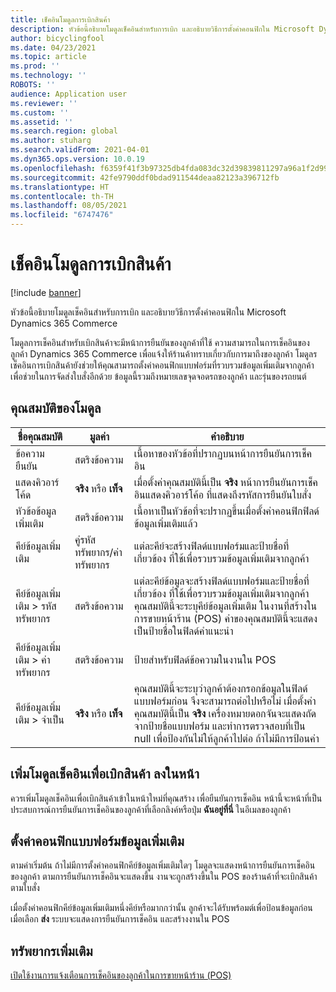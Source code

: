 ```yaml
---
title: เช็คอินโมดูลการเบิกสินค้า
description: หัวข้อนี้อธิบายโมดูลเช็คอินสำหรับการเบิก และอธิบายวิธีการตั้งค่าคอนฟิกใน Microsoft Dynamics 365 Commerce
author: bicyclingfool
ms.date: 04/23/2021
ms.topic: article
ms.prod: ''
ms.technology: ''
ROBOTS: ''
audience: Application user
ms.reviewer: ''
ms.custom: ''
ms.assetid: ''
ms.search.region: global
ms.author: stuharg
ms.search.validFrom: 2021-04-01
ms.dyn365.ops.version: 10.0.19
ms.openlocfilehash: f6359f41f3b97325db4fda083dc32d39839811297a96a1f2d99a93990c00afae
ms.sourcegitcommit: 42fe9790ddf0bdad911544deaa82123a396712fb
ms.translationtype: HT
ms.contentlocale: th-TH
ms.lasthandoff: 08/05/2021
ms.locfileid: "6747476"
---
```

# <a name="check-in-for-pickup-module"></a>เช็คอินโมดูลการเบิกสินค้า

[!include [banner](includes/banner.md)]

หัวข้อนี้อธิบายโมดูลเช็คอินสำหรับการเบิก และอธิบายวิธีการตั้งค่าคอนฟิกใน Microsoft Dynamics 365 Commerce

โมดูลการเช็คอินสำหรับเบิกสินค้าจะมีหน้าการยืนยันของลูกค้าที่ใช้ ความสามารถในการเช็คอินของลูกค้า Dynamics 365 Commerce เพื่อแจ้งให้ร้านค้าทราบเกี่ยวกับการมาถึงของลูกค้า โมดูลรเช็คอินการเบิกสินค้ายังช่วยให้คุณสามารถตั้งค่าคอนฟิกแบบฟอร์มที่รวบรวมข้อมูลเพิ่มเติมจากลูกค้า เพื่อช่วยในการจัดส่งใบสั่งอีกด้วย ข้อมูลนี้รวมถึงหมายเลขจุดจอดรถของลูกค้า และรุ่นของรถยนต์ 

## <a name="module-properties"></a>คุณสมบัติของโมดูล

| ชื่อคุณสมบัติ | มูลค่า | คำอธิบาย |
|---------------|--------|-------------|
| ข้อความยืนยัน | สตริงข้อความ | เนื้อหาของหัวข้อที่ปรากฏบนหน้าการยืนยันการเช็คอิน |
| แสดงคิวอาร์โค้ด | **จริง** หรือ **เท็จ** | เมื่อตั้งค่าคุณสมบัตินี้เป็น **จริง** หน้าการยืนยันการเช็คอินแสดงคิวอาร์โค้อ ที่แสดงถึงรหัสการยืนยันใบสั่ง |
| หัวข้อข้อมูลเพิ่มเติม | สตริงข้อความ | เนื้อหาเป็นหัวข้อที่จะปรากฏขึ้นเมื่อตั้งค่าคอนฟิกฟิลด์ข้อมูลเพิ่มเติมแล้ว |
| คีย์ข้อมูลเพิ่มเติม | คู่รหัสทรัพยากร/ค่าทรัพยากร | แต่ละคีย์จะสร้างฟิลด์แบบฟอร์มและป้ายชื่อที่เกี่ยวข้อง ที่ใช้เพื่อรวบรวมข้อมูลเพิ่มเติมจากลูกค้า |
| คีย์ข้อมูลเพิ่มเติม \> รหัสทรัพยากร | สตริงข้อความ | แต่ละคีย์ข้อมูลจะสร้างฟิลด์แบบฟอร์มและป้ายชื่อที่เกี่ยวข้อง ที่ใช้เพื่อรวบรวมข้อมูลเพิ่มเติมจากลูกค้า คุณสมบัตินี้จะระบุคีย์ข้อมูลเพิ่มเติม ในงานที่สร้างใน การขายหน้าร้าน (POS) ค่าของคุณสมบัตินี้จะแสดงเป็นป้ายชื่อในฟิลด์คําแนะนํา |
| คีย์ข้อมูลเพิ่มเติม \> ค่าทรัพยากร | สตริงข้อความ | ป้ายสำหรับฟิลด์ข้อความในงานใน POS |
| คีย์ข้อมูลเพิ่มเติม \> จำเป็น | **จริง** หรือ **เท็จ** | คุณสมบัตินี้จะระบุว่าลูกค้าต้องกรอกข้อมูลในฟิลด์แบบฟอร์มก่อน จึงจะสามารถต่อไปหรือไม่ เมื่อตั้งค่าคุณสมบัตินี้เป็น **จริง** เครื่องหมายดอกจันจะแสดงถัดจากป้ายชื่อแบบฟอร์ม และทําการตรวจสอบที่เป็น null เพื่อป้องกันไม่ให้ลูกค้าไปต่อ ถ้าไม่มีการป้อนค่า |

## <a name="add-the-check-in-for-pickup-module-to-a-page"></a>เพิ่มโมดูลเช็คอินเพื่อเบิกสินค้า ลงในหน้า

ควรเพิ่มโมดูลเช็คอินเพื่อเบิกสินค้าเข้าในหน้าใหม่ที่คุณสร้าง เพื่อยืนยันการเช็คอิน หน้านี้จะหน้าที่เป็นประสบการณ์การยืนยันการเช็คอินของลูกค้าที่เลือกลิงค์หรือปุ่ม **ฉันอยู่ที่นี่** ในอีเมลของลูกค้า 

## <a name="configure-the-additional-information-form"></a>ตั้งค่าคอนฟิกแบบฟอร์มข้อมูลเพิ่มเติม

ตามค่าเริ่มต้น ถ้าไม่มีการตั้งค่าคอนฟิกคีย์ข้อมูลเพิ่มเติมใดๆ โมดูลจะแสดงหน้าการยืนยันการเช็คอินของลูกค้า ตามการยืนยันการเช็คอินจะแสดงขึ้น งานจะถูกสร้างขึ้นใน POS ของร้านค้าที่จะเบิกสินค้าตามใบสั่ง

เมื่อตั้งค่าคอนฟิกคีย์ข้อมูลเพิ่มเติมหนึ่งคีย์หรือมากกว่านั้น ลูกค้าจะได้รับพร้อมต์เพื่อป้อนข้อมูลก่อน เมื่อเลือก **ส่ง** ระบบจะแสดงการยืนยันการเช็คอิน และสร้างงานใน POS 

## <a name="additional-resources"></a>ทรัพยากรเพิ่มเติม

[เปิดใช้งานการแจ้งเตือนการเช็คอินของลูกค้าในการขายหน้าร้าน (POS)](enable-customer-check-in.md)
